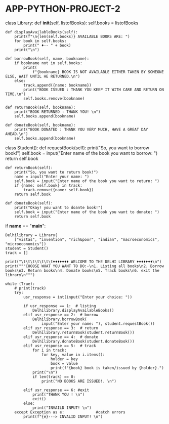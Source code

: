 # APP-PYTHON-PROJECT-2
class Library:
    def __init__(self, listofBooks):
        self.books = listofBooks

    def displayAvailableBooks(self):
        print(f"\n{len(self.books)} AVAILABLE BOOKS ARE: ")
        for book in self.books:
            print(" ♦-- " + book)
        print("\n")

    def borrowBook(self, name, bookname):
        if bookname not in self.books:
            print(
                f"{bookname} BOOK IS NOT AVAILABLE EITHER TAKEN BY SOMEONE ELSE, WAIT UNTIL HE RETURNED.\n")
        else:
            track.append({name: bookname})
            print("BOOK ISSUED : THANK YOU KEEP IT WITH CARE AND RETURN ON TIME.\n")
            self.books.remove(bookname)

    def returnBook(self, bookname):
        print("BOOK RETURNED : THANK YOU! \n")
        self.books.append(bookname)

    def donateBook(self, bookname):
        print("BOOK DONATED : THANK YOU VERY MUCH, HAVE A GREAT DAY AHEAD.\n")
        self.books.append(bookname)


class Student():
    def requestBook(self):
        print("So, you want to borrow book!")
        self.book = input("Enter name of the book you want to borrow: ")
        return self.book

    def returnBook(self):
        print("So, you want to return book!")
        name = input("Enter your name: ")
        self.book = input("Enter name of the book you want to return: ")
        if {name: self.book} in track:
            track.remove({name: self.book})
        return self.book

    def donateBook(self):
        print("Okay! you want to doante book!")
        self.book = input("Enter name of the book you want to donate: ")
        return self.book


if __name__ == "__main__":

    Delhilibrary = Library(
        ["vistas", "invention", "rich&poor", "indian", "macroeconomics", "microeconomics"])
    student = Student()
    track = []

    print("\t\t\t\t\t\t\t♦♦♦♦♦♦♦ WELCOME TO THE DELHI LIBRARY ♦♦♦♦♦♦♦\n")
    print("""CHOOSE WHAT YOU WANT TO DO:-\n1. Listing all books\n2. Borrow books\n3. Return books\n4. Donate books\n5. Track books\n6. exit the library\n""")

    while (True):
        # print(track)
        try:
            usr_response = int(input("Enter your choice: "))

            if usr_response == 1:  # listing
                Delhilibrary.displayAvailableBooks()
            elif usr_response == 2:  # borrow
                Delhilibrary.borrowBook(
                    input("Enter your name: "), student.requestBook())
            elif usr_response == 3:  # return
                Delhilibrary.returnBook(student.returnBook())
            elif usr_response == 4:  # donate
                Delhilibrary.donateBook(student.donateBook())
            elif usr_response == 5:  # track
                for i in track:
                    for key, value in i.items():
                        holder = key
                        book = value
                        print(f"{book} book is taken/issued by {holder}.")
                print("\n")
                if len(track) == 0:
                    print("NO BOOKS ARE ISSUED!. \n")
            
            elif usr_response == 6: #exit
                print("THANK YOU ! \n")
                exit()
            else:
                print("INVAILD INPUT! \n")
        except Exception as e:              #catch errors
            print(f"{e}---> INVALID INPUT! \n")
